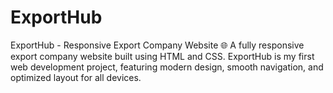 # ExportHub
ExportHub - Responsive Export Company Website 🌐 A fully responsive export company website built using HTML and CSS. ExportHub is my first web development project, featuring modern design, smooth navigation, and optimized layout for all devices.
